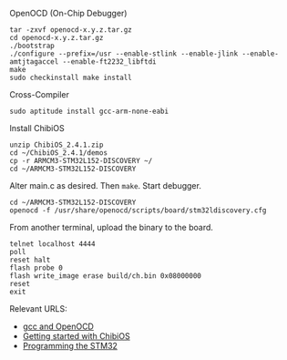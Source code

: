 OpenOCD (On-Chip Debugger)

```
tar -zxvf openocd-x.y.z.tar.gz
cd openocd-x.y.z.tar.gz
./bootstrap
./configure --prefix=/usr --enable-stlink --enable-jlink --enable-amtjtagaccel --enable-ft2232_libftdi
make
sudo checkinstall make install
```

Cross-Compiler

```
sudo aptitude install gcc-arm-none-eabi
```

Install ChibiOS

```
unzip ChibiOS_2.4.1.zip
cd ~/ChibiOS_2.4.1/demos
cp -r ARMCM3-STM32L152-DISCOVERY ~/
cd ~/ARMCM3-STM32L152-DISCOVERY
```

Alter main.c as desired. Then `make`. Start debugger.

```
cd ~/ARMCM3-STM32L152-DISCOVERY
openocd -f /usr/share/openocd/scripts/board/stm32ldiscovery.cfg
```

From another terminal, upload the binary to the board.

```
telnet localhost 4444
poll
reset halt
flash probe 0
flash write_image erase build/ch.bin 0x08000000
reset
exit
```

Relevant URLS:

* [gcc and OpenOCD](http://sourcegate.wordpress.com/2012/09/18/getting-started-with-an-stm32l-discovery-with-linux-and-gcc/)
* [Getting started with ChibiOS](http://recursive-labs.com/rtos-guide/hello-world-chibios/)
* [Programming the STM32](http://startingelectronics.com/tutorials/STM32-microcontrollers/programming-STM32-flash-in-Linux/)
